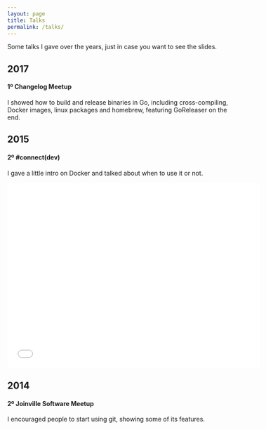 ```yaml
---
layout: page
title: Talks
permalink: /talks/
---
```


Some talks I gave over the years, just in case you want to see the slides.

## 2017

#### 1º Changelog Meetup

I showed how to build and release binaries in Go, including cross-compiling,
Docker images, linux packages and homebrew, featuring GoReleaser on the end.

<script async class="speakerdeck-embed" data-id="f90af713e7354f3faf357fa959e9c3ed" data-ratio="1.77777777777778" src="//speakerdeck.com/assets/embed.js"></script>

## 2015

#### 2º #connect(dev)

I gave a little intro on Docker and talked about when to use it or not.

<iframe src="//slides.com/caarlos0/why-docker/embed?style=light" width="576" height="420" scrolling="no" frameborder="0" webkitallowfullscreen mozallowfullscreen allowfullscreen></iframe>

## 2014

#### 2º Joinville Software Meetup

I encouraged people to start using git, showing some of its features.

<script async class="speakerdeck-embed" data-id="872b9fe087d40131cd6b3688b74f7104" data-ratio="1.77777777777778" src="//speakerdeck.com/assets/embed.js"></script>
